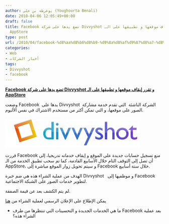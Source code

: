 ```yaml
---
author: يوغرطة بن علي (Youghourta Benali)
date: 2010-04-06 12:05:49+00:00
draft: false
title: Facebook تضع يدها على شركة Divvyshot و تقرر إيقاف موقعها و تطبيقها على الـ
  AppStore
type: post
url: /2010/04/facebook-%d8%aa%d8%b6%d8%b9-%d9%8a%d8%af%d9%87%d8%a7-%d8%b9%d9%84%d9%89-%d8%b4%d8%b1%d9%83%d8%a9-divvyshot-%d9%88-%d8%aa%d9%82%d8%b1%d8%b1-%d8%a5%d9%8a%d9%82%d8%a7%d9%81-%d9%85%d9%88%d9%82%d8%b9%d9%87/
categories:
- Web
- أخبار الشركات
tags:
- Divvyshot
- facebook
---
```


[**Facebook تضع يدها على شركة Divvyshot و تقرر إيقاف موقعها و تطبيقها على الـ AppStore**](https://www.it-scoop.com/2010/04/facebook-%d8%aa%d8%b6%d8%b9-%d9%8a%d8%af%d9%87%d8%a7-%d8%b9%d9%84%d9%89-%d8%b4%d8%b1%d9%83%d8%a9-divvyshot-%d9%88-%d8%aa%d9%82%d8%b1%d8%b1-%d8%a5%d9%8a%d9%82%d8%a7%d9%81-%d9%85%d9%88%d9%82%d8%b9%d9%87/)


وضعت Facebook  يدها على Divvyshot  الشركة الناشئة  التي تقدم خدمة مشاركة الصور على موقعها، و التي تمكن أكثر من مستخدم الاشتراك في نفس الألبوم.

[![](divvyshot.png)
](https://www.it-scoop.com/2010/04/facebook-%d8%aa%d8%b6%d8%b9-%d9%8a%d8%af%d9%87%d8%a7-%d8%b9%d9%84%d9%89-%d8%b4%d8%b1%d9%83%d8%a9-divvyshot-%d9%88-%d8%aa%d9%82%d8%b1%d8%b1-%d8%a5%d9%8a%d9%82%d8%a7%d9%81-%d9%85%d9%88%d9%82%d8%b9%d9%87/)

قررت Facebook منع تسجيل حسابات جديدة على الموقع و إيقاف خدماته تدريجيا، إلى أن تصل إلى التوقف التام خلال الأسابيع القادمة، كما تم سحب تطبيق الخدمة من الـ AppStore، و سيتم تحويل زوار الموقع مباشرة إلى Facebook خلال ستة أسابيع.

الهدف من عملية الشراء هذه هي ضم خبرة Divvyshot   و موظفيها إلى Facebook لتطوير خدمات الصور على الشبكة الاجتماعية.

لم يتم الكشف بعد عن قيمة الصفقة.

يمكن الإطلاع على الإعلان الرسمي لعملية الشراء من [هنا](http://divvyshot.com/facebook/)

- ما هي الخدمات الجديدة و التحسينات التي تنتظرها من طرف Facebook بعد عملية الشراء هذه؟

